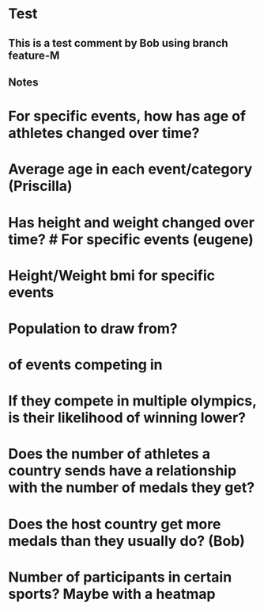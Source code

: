 # Test


## This is a test comment by Bob using branch feature-M
## Notes

# For specific events, how has age of athletes changed over time? 

# Average age in each event/category (Priscilla) 

# Has height and weight changed over time?  # For specific events (eugene) 

# Height/Weight bmi for specific events  

# Population to draw from? 

# of events competing in 

# If they compete in multiple olympics, is their likelihood of winning lower? 

# Does the number of athletes a country sends have a relationship with the number of medals they get? 

# Does the host country get more medals than they usually do? (Bob)

# Number of participants in certain sports? Maybe with a heatmap
